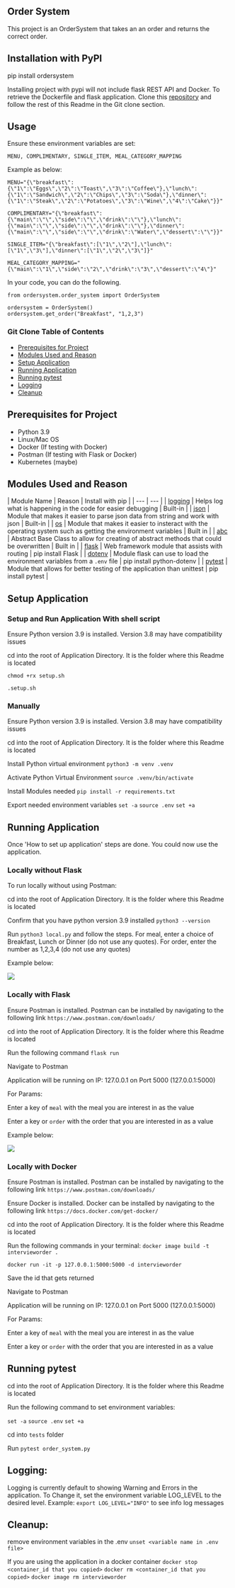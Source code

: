 ## Order System
This project is an OrderSystem that takes an an order and returns the correct order.

## Installation with PyPI
pip install ordersystem

Installing project with pypi will not include flask REST API and Docker. To retrieve the Dockerfile and flask application. Clone this [repository](https://github.com/SUzoegwu/OrderSystem) and follow the rest of this Readme in the Git clone section.

## Usage
Ensure these environment variables are set:

`MENU, COMPLIMENTARY, SINGLE_ITEM, MEAL_CATEGORY_MAPPING`

Example as below:

```
MENU="{\"breakfast\":{\"1\":\"Eggs\",\"2\":\"Toast\",\"3\":\"Coffee\"},\"lunch\":{\"1\":\"Sandwich\",\"2\":\"Chips\",\"3\":\"Soda\"},\"dinner\":{\"1\":\"Steak\",\"2\":\"Potatoes\",\"3\":\"Wine\",\"4\":\"Cake\"}}"

COMPLIMENTARY="{\"breakfast\":{\"main\":\"\",\"side\":\"\",\"drink\":\"\"},\"lunch\":{\"main\":\"\",\"side\":\"\",\"drink\":\"\"},\"dinner\":{\"main\":\"\",\"side\":\"\",\"drink\":\"Water\",\"dessert\":\"\"}}"

SINGLE_ITEM="{\"breakfast\":[\"1\",\"2\"],\"lunch\":[\"1\",\"3\"],\"dinner\":[\"1\",\"2\",\"3\"]}"

MEAL_CATEGORY_MAPPING="{\"main\":\"1\",\"side\":\"2\",\"drink\":\"3\",\"dessert\":\"4\"}"

```

In your code, you can do the following.

```
from ordersystem.order_system import OrderSystem

ordersystem = OrderSystem()
ordersystem.get_order("Breakfast", "1,2,3")

```



### **Git Clone Table of Contents**
- [Prerequisites for Project](#prequisites)
- [Modules Used and Reason](#modules)
- [Setup Application](#setup-application)
- [Running Application](#running-application)
- [Running pytest](#running-pytest)
- [Logging](#logging)
- [Cleanup](#cleanup)

## Prerequisites for Project
- Python 3.9
- Linux/Mac OS
- Docker (If testing with Docker)
- Postman (If testing with Flask or Docker)
- Kubernetes (maybe)

## Modules Used and Reason

| Module Name | Reason | Install with pip |
| --- | --- |
| [logging](https://www.geeksforgeeks.org/logging-in-python/) | Helps log what is happening in the code for easier debugging | Built-in |
| [json](https://realpython.com/lessons/what-is-json/) | Module that makes it easier to parse json data from string and work with json | Built-in |
| [os](https://www.geeksforgeeks.org/os-module-python-examples/) | Module that makes it easier to insteract with the operating system such as getting the environment variables | Built in |
| [abc](https://www.geeksforgeeks.org/abstract-base-class-abc-in-python/) | Abstract Base Class to allow for creating of abstract methods that could be overwritten | Built in |
| [flask](https://pythonbasics.org/what-is-flask-python/) | Web framework module that assists with routing | pip install Flask |
| [dotenv](https://dev.to/emma_donery/python-dotenv-keep-your-secrets-safe-4ocn) | Module flask can use to load the environment variables from a `.env` file | pip install python-dotenv |
| [pytest](https://docs.pytest.org/en/7.1.x/) | Module that allows for better testing of the application than unittest | pip install pytest |

## Setup Application
### Setup and Run Application With shell script
Ensure Python version 3.9 is installed. Version 3.8 may have compatibility issues

cd into the root of Application Directory. It is the folder where this Readme is located

`chmod +rx setup.sh`

`.setup.sh`

### Manually
Ensure Python version 3.9 is installed. Version 3.8 may have compatibility issues

cd into the root of Application Directory. It is the folder where this Readme is located

Install Python virtual environment
`python3 -m venv .venv`

Activate Python Virtual Environment
`source .venv/bin/activate`

Install Modules needed
`pip install -r requirements.txt`

Export needed environment variables
`set -a`
`source .env`
`set +a`


## Running Application
Once 'How to set up application' steps are done. You could now use the application.

### Locally without Flask
To run locally without using Postman:

cd into the root of Application Directory. It is the folder where this Readme is located

Confirm that you have python version 3.9 installed `python3 --version`

Run `python3 local.py` and follow the steps. For meal, enter a choice of Breakfast, Lunch or Dinner (do not use any quotes). For order, enter the number as 1,2,3,4 (do not use any quotes)

Example below:

![](images/local_run_example.png)

### Locally with Flask
Ensure Postman is installed. Postman can be installed by navigating to the following link `https://www.postman.com/downloads/`

cd into the root of Application Directory. It is the folder where this Readme is located

Run the following command `flask run`

Navigate to Postman

Application will be running on IP: 127.0.0.1 on Port 5000 (127.0.0.1:5000)

For Params:

Enter a key of `meal` with the meal you are interest in as the value

Enter a key or `order` with the order that you are interested in as a value

Example below:

![](images/postman_example.png)

### Locally with Docker
Ensure Postman is installed. Postman can be installed by navigating to the following link `https://www.postman.com/downloads/`

Ensure Docker is installed. Docker can be installed by navigating to the following link `https://docs.docker.com/get-docker/`

cd into the root of Application Directory. It is the folder where this Readme is located

Run the following commands in your terminal:
`docker image build -t intervieworder .`

`docker run -it -p 127.0.0.1:5000:5000 -d intervieworder`

Save the id that gets returned

Navigate to Postman

Application will be running on IP: 127.0.0.1 on Port 5000 (127.0.0.1:5000)

For Params:

Enter a key of `meal` with the meal you are interest in as the value

Enter a key or `order` with the order that you are interested in as a value


## Running pytest
cd into the root of Application Directory. It is the folder where this Readme is located

Run the following command to set environment variables:

`set -a`
`source .env`
`set +a`

cd into `tests` folder

Run `pytest order_system.py`

## Logging:
Logging is currently default to showing Warning and Errors in the application.
To Change it, set the environment variable LOG_LEVEL to the desired level. Example: `export LOG_LEVEL="INFO"` to see info log messages

## Cleanup:
remove environment variables in the .env
`unset <variable name in .env file>`

If you are using the application in a docker container
`docker stop <container_id that you copied>`
`docker rm <container_id that you copied>`
`docker image rm intervieworder`